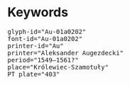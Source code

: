 # Keywords
<pre>
glyph-id="Au-01a0202"
font-id="Au-01a0202"
printer-id="Au"
printer="Aleksander Augezdecki"
period="1549–1561?"
place="Królewiec-Szamotuły"
PT plate="403"
</pre>
